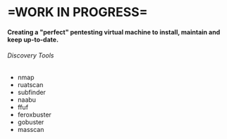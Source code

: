# =WORK IN PROGRESS=
#### Creating a "perfect" pentesting virtual machine to install, maintain and keep up-to-date.

###### Discovery Tools

- nmap
- ruatscan
- subfinder
- naabu
- ffuf
- feroxbuster
- gobuster
- masscan
